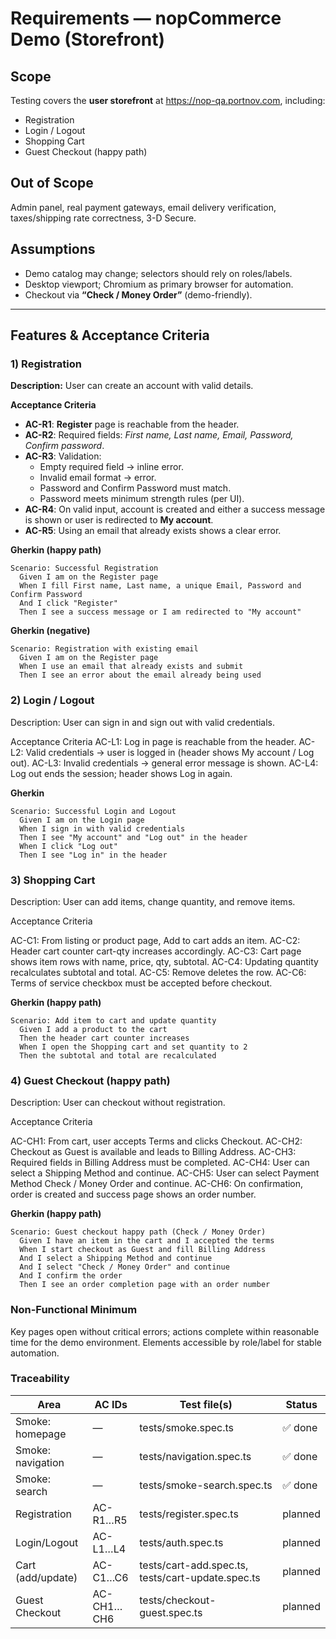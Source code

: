 # Requirements — nopCommerce Demo (Storefront)

## Scope
Testing covers the **user storefront** at https://nop-qa.portnov.com, including:
- Registration
- Login / Logout
- Shopping Cart
- Guest Checkout (happy path)

## Out of Scope
Admin panel, real payment gateways, email delivery verification, taxes/shipping rate correctness, 3-D Secure.

## Assumptions
- Demo catalog may change; selectors should rely on roles/labels.
- Desktop viewport; Chromium as primary browser for automation.
- Checkout via **“Check / Money Order”** (demo-friendly).

---

## Features & Acceptance Criteria

### 1) Registration
**Description:** User can create an account with valid details.

**Acceptance Criteria**
- **AC-R1**: **Register** page is reachable from the header.
- **AC-R2**: Required fields: *First name, Last name, Email, Password, Confirm password*.
- **AC-R3**: Validation:
  - Empty required field → inline error.
  - Invalid email format → error.
  - Password and Confirm Password must match.
  - Password meets minimum strength rules (per UI).
- **AC-R4**: On valid input, account is created and either a success message is shown or user is redirected to **My account**.
- **AC-R5**: Using an email that already exists shows a clear error.

**Gherkin (happy path)**
```gherkin
Scenario: Successful Registration
  Given I am on the Register page
  When I fill First name, Last name, a unique Email, Password and Confirm Password
  And I click "Register"
  Then I see a success message or I am redirected to "My account"
```

**Gherkin (negative)**
```gherkin
Scenario: Registration with existing email
  Given I am on the Register page
  When I use an email that already exists and submit
  Then I see an error about the email already being used
```

### 2) Login / Logout
Description: User can sign in and sign out with valid credentials.

Acceptance Criteria
AC-L1: Log in page is reachable from the header.
AC-L2: Valid credentials → user is logged in (header shows My account / Log out).
AC-L3: Invalid credentials → general error message is shown.
AC-L4: Log out ends the session; header shows Log in again.

**Gherkin**
```gherkin
Scenario: Successful Login and Logout
  Given I am on the Login page
  When I sign in with valid credentials
  Then I see "My account" and "Log out" in the header
  When I click "Log out"
  Then I see "Log in" in the header
```

### 3) Shopping Cart

Description: User can add items, change quantity, and remove items.

Acceptance Criteria

AC-C1: From listing or product page, Add to cart adds an item.
AC-C2: Header cart counter cart-qty increases accordingly.
AC-C3: Cart page shows item rows with name, price, qty, subtotal.
AC-C4: Updating quantity recalculates subtotal and total.
AC-C5: Remove deletes the row.
AC-C6: Terms of service checkbox must be accepted before checkout.

**Gherkin (happy path)**
```gherkin
Scenario: Add item to cart and update quantity
  Given I add a product to the cart
  Then the header cart counter increases
  When I open the Shopping cart and set quantity to 2
  Then the subtotal and total are recalculated
```
### 4) Guest Checkout (happy path)

Description: User can checkout without registration.

Acceptance Criteria

AC-CH1: From cart, user accepts Terms and clicks Checkout.
AC-CH2: Checkout as Guest is available and leads to Billing Address.
AC-CH3: Required fields in Billing Address must be completed.
AC-CH4: User can select a Shipping Method and continue.
AC-CH5: User can select Payment Method Check / Money Order and continue.
AC-CH6: On confirmation, order is created and success page shows an order number.

**Gherkin (happy path)**
```gherkin
Scenario: Guest checkout happy path (Check / Money Order)
  Given I have an item in the cart and I accepted the terms
  When I start checkout as Guest and fill Billing Address
  And I select a Shipping Method and continue
  And I select "Check / Money Order" and continue
  And I confirm the order
  Then I see an order completion page with an order number
```

### Non-Functional Minimum

Key pages open without critical errors; actions complete within reasonable time for the demo environment.
Elements accessible by role/label for stable automation.

### Traceability

| Area               | AC IDs        | Test file(s)                                              | Status  |
|--------------------|---------------|-----------------------------------------------------------|---------|
| Smoke: homepage    | —             | tests/smoke.spec.ts                                       | ✅ done |
| Smoke: navigation  | —             | tests/navigation.spec.ts                                  | ✅ done |
| Smoke: search      | —             | tests/smoke-search.spec.ts                                | ✅ done |
| Registration       | AC-R1…R5      | tests/register.spec.ts                                    | planned |
| Login/Logout       | AC-L1…L4      | tests/auth.spec.ts                                        | planned |
| Cart (add/update)  | AC-C1…C6      | tests/cart-add.spec.ts, tests/cart-update.spec.ts         | planned |
| Guest Checkout     | AC-CH1…CH6    | tests/checkout-guest.spec.ts                              | planned |

